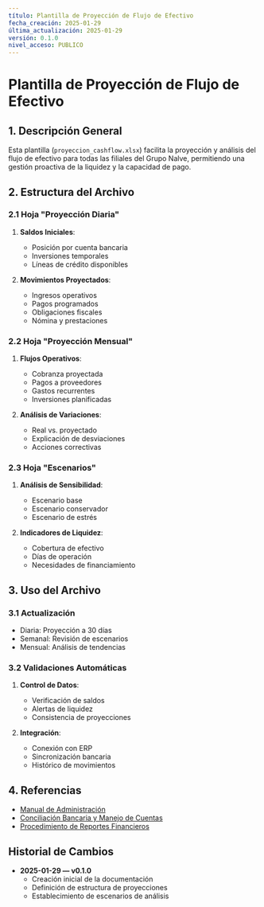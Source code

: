 ```yaml
---
título: Plantilla de Proyección de Flujo de Efectivo
fecha_creación: 2025-01-29
última_actualización: 2025-01-29
versión: 0.1.0
nivel_acceso: PUBLICO
---
```


# Plantilla de Proyección de Flujo de Efectivo

## 1. Descripción General
Esta plantilla (`proyeccion_cashflow.xlsx`) facilita la proyección y análisis del flujo de efectivo para todas las filiales del Grupo Nalve, permitiendo una gestión proactiva de la liquidez y la capacidad de pago.

## 2. Estructura del Archivo

### 2.1 Hoja "Proyección Diaria"
1. **Saldos Iniciales**:
   - Posición por cuenta bancaria
   - Inversiones temporales
   - Líneas de crédito disponibles

2. **Movimientos Proyectados**:
   - Ingresos operativos
   - Pagos programados
   - Obligaciones fiscales
   - Nómina y prestaciones

### 2.2 Hoja "Proyección Mensual"
1. **Flujos Operativos**:
   - Cobranza proyectada
   - Pagos a proveedores
   - Gastos recurrentes
   - Inversiones planificadas

2. **Análisis de Variaciones**:
   - Real vs. proyectado
   - Explicación de desviaciones
   - Acciones correctivas

### 2.3 Hoja "Escenarios"
1. **Análisis de Sensibilidad**:
   - Escenario base
   - Escenario conservador
   - Escenario de estrés

2. **Indicadores de Liquidez**:
   - Cobertura de efectivo
   - Días de operación
   - Necesidades de financiamiento

## 3. Uso del Archivo

### 3.1 Actualización
- Diaria: Proyección a 30 días
- Semanal: Revisión de escenarios
- Mensual: Análisis de tendencias

### 3.2 Validaciones Automáticas
1. **Control de Datos**:
   - Verificación de saldos
   - Alertas de liquidez
   - Consistencia de proyecciones

2. **Integración**:
   - Conexión con ERP
   - Sincronización bancaria
   - Histórico de movimientos

## 4. Referencias
- [Manual de Administración](../../../../area_administracion/manual_administracion.md)
- [Conciliación Bancaria y Manejo de Cuentas](../../../../area_administracion/03_conciliacion_bancaria_manejo_cuentas.md)
- [Procedimiento de Reportes Financieros](../../../../area_administracion/01_procedimiento_reportes_financieros.md)

## Historial de Cambios
- **2025-01-29 — v0.1.0**
  - Creación inicial de la documentación
  - Definición de estructura de proyecciones
  - Establecimiento de escenarios de análisis 